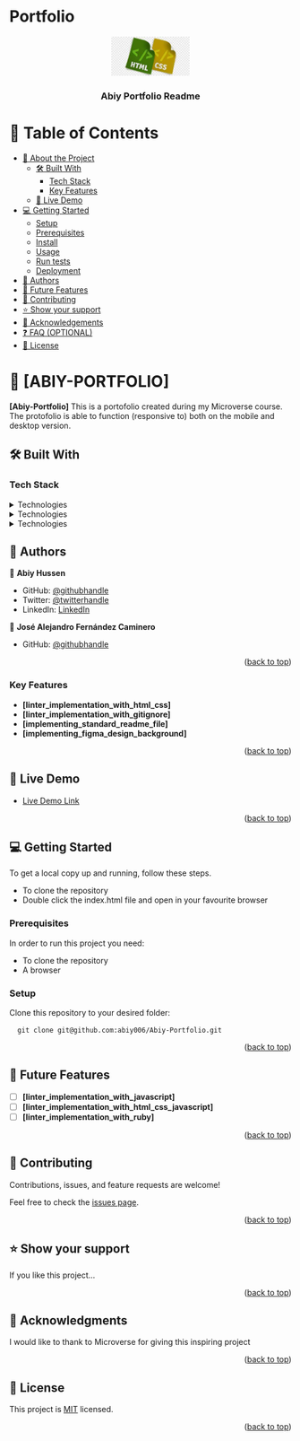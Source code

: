 # Portfolio
<a name="readme-top"></a>

<div align="center">
  <img src="Images\html_css.png" alt="logo" width="140"  height="auto" />
  <br/>

  <h3><b>Abiy Portfolio Readme</b></h3>

</div>

<!-- TABLE OF CONTENTS -->

# 📗 Table of Contents

- [📖 About the Project](#about-project)
  - [🛠 Built With](#built-with)
    - [Tech Stack](#tech-stack)
    - [Key Features](#key-features)
  - [🚀 Live Demo](#live-demo)
- [💻 Getting Started](#getting-started)
  - [Setup](#setup)
  - [Prerequisites](#prerequisites)
  - [Install](#install)
  - [Usage](#usage)
  - [Run tests](#run-tests)
  - [Deployment](#triangular_flag_on_post-deployment)
- [👥 Authors](#authors)
- [🔭 Future Features](#future-features)
- [🤝 Contributing](#contributing)
- [⭐️ Show your support](#support)
- [🙏 Acknowledgements](#acknowledgements)
- [❓ FAQ (OPTIONAL)](#faq)
- [📝 License](#license)

<!-- PROJECT DESCRIPTION -->

# 📖 [ABIY-PORTFOLIO] <a name="about-project"></a>

**[Abiy-Portfolio]** This is a portofolio created during my Microverse course. 
The protofolio is able to function (responsive to) both on the mobile and desktop version.

## 🛠 Built With <a name="built-with"></a>

### Tech Stack <a name="tech-stack"></a>

<details>
  <summary>Technologies</summary>
  <ul>
    <li><a href="https://html.com/">HTML</a></li>
  </ul>
</details>

<details>
  <summary>Technologies</summary>
  <ul>
    <li><a href="https://developer.mozilla.org/en-US/docs/Web/CSS">CSS</a></li>
  </ul>
</details>

<details>
  <summary>Technologies</summary>
  <ul>
    <li><a href="https://dart.dev/tools/linter-rules">LINTERS</a></li>
  </ul>
</details>

<!-- AUTHORS -->

## 👥 Authors <a name="authors"></a>

👤 **Abiy Hussen**

- GitHub: [@githubhandle](https://github.com/abiy006)
- Twitter: [@twitterhandle](https://twitter.com/Abiy62463489)
- LinkedIn: [LinkedIn](https://www.linkedin.com/in/abiy-hussen-aman-194587183/)

👤 **José Alejandro Fernández Caminero**

- GitHub: [@githubhandle](https://github.com/fdezcaminero/)

<p align="right">(<a href="#readme-top">back to top</a>)</p>

<!-- Features -->

### Key Features <a name="key-features"></a>

- **[linter_implementation_with_html_css]**
- **[linter_implementation_with_gitignore]**
- **[implementing_standard_readme_file]**
- **[implementing_figma_design_background]**

<p align="right">(<a href="#readme-top">back to top</a>)</p>

<!-- LIVE DEMO -->

## 🚀 Live Demo <a name="live-demo"></a>

- [Live Demo Link](https://abiy006.github.io./)

<p align="right">(<a href="#readme-top">back to top</a>)</p>

<!-- GETTING STARTED -->

## 💻 Getting Started <a name="getting-started"></a>

To get a local copy up and running, follow these steps.

* To clone the repository
* Double click the index.html file and open in your favourite browser

### Prerequisites

In order to run this project you need:

* To clone the repository
* A browser

### Setup

Clone this repository to your desired folder:

```
  git clone git@github.com:abiy006/Abiy-Portfolio.git
```
<p align="right">(<a href="#readme-top">back to top</a>)</p>

<!-- FUTURE FEATURES -->

## 🔭 Future Features <a name="future-features"></a>

- [ ] **[linter_implementation_with_javascript]**
- [ ] **[linter_implementation_with_html_css_javascript]**
- [ ] **[linter_implementation_with_ruby]**

<p align="right">(<a href="#readme-top">back to top</a>)</p>

<!-- CONTRIBUTING -->

## 🤝 Contributing <a name="contributing"></a>

Contributions, issues, and feature requests are welcome!

Feel free to check the [issues page](../../issues/).

<p align="right">(<a href="#readme-top">back to top</a>)</p>

<!-- SUPPORT -->

## ⭐️ Show your support <a name="support"></a>

If you like this project...

<p align="right">(<a href="#readme-top">back to top</a>)</p>

<!-- ACKNOWLEDGEMENTS -->

## 🙏 Acknowledgments <a name="acknowledgements"></a>

I would like to thank to Microverse for giving this inspiring project

<p align="right">(<a href="#readme-top">back to top</a>)</p>

<!-- LICENSE -->

## 📝 License <a name="license"></a>

This project is [MIT](./LICENSE.md) licensed.

<p align="right">(<a href="#readme-top">back to top</a>)</p>